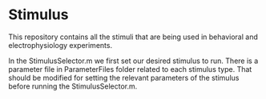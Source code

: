 # Stimulus
This repository contains all the stimuli that are being used in behavioral 
and electrophysiology experiments. 

In the StimulusSelector.m we first set our desired stimulus to run.
There is a parameter file in ParameterFiles folder related to each stimulus 
type. That should be modified for setting the relevant parameters of the 
stimulus before running the StimulusSelector.m.

